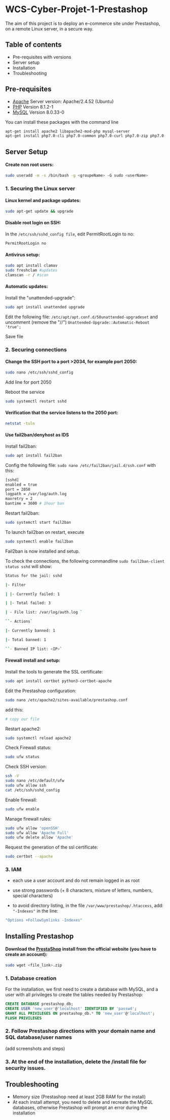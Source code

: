 # WCS-Cyber-Projet-1-Prestashop

The aim of this project is to deploy an e-commerce site under Prestashop, on a remote Linux server, in a secure way.

## Table of contents

- Pre-requisites with versions
- Server setup
- Installation
- Troubleshooting

## Pre-requisites
- [Apache](https://doc.ubuntu-fr.org/apache2#installation) Server version: Apache/2.4.52 (Ubuntu)
- [PHP](https://doc.ubuntu-fr.org/php#installation) Version 8.1.2-1
- [MySQL](https://doc.ubuntu-fr.org/mysql#installation) Version 8.0.33-0

You can install these packages with the command line
```bash
apt-get install apache2 libapache2-mod-php mysql-server
apt-get install php7.0-cli php7.0-common php7.0-curl php7.0-zip php7.0-gd php7.0-mysql php7.0-xml php7.0-mcrypt php7.0-mbstring php7.0-json php7.0-intl
```

## Server Setup
#### Create non root users:
```bash
sudo useradd -m -s /bin/bash -g <groupeName> -G sudo <userName>
```

### 1. Securing the Linux server
#### Linux kernel and package updates:
```bash
sudo apt-get update && upgrade
```

#### Disable root login on SSH:

In the ```/etc/ssh/sshd_config file```, edit PermitRootLogin to no:
```bash
PermitRootLogin no
```

#### Antivirus setup:
```bash
sudo apt install clamav
sudo freshclam #updates
clamscan -r / #scan
```

#### Automatic updates:

Install the "unattended-upgrade": 
```bash
sudo apt install unattended upgrade
```
Edit the following  file: ```/etc/apt/apt.conf.d/50unattended-upgradeset``` and uncomment (remove the "//") ```Unattended-Upgrade::Automatic-Reboot 'true';```

Save file

### 2. Securing connections
#### Change the SSH port to a port >2034, for example port 2050:
```bash
sudo nano /etc/ssh/sshd_config
```
Add line for port 2050

Reboot the service
```bash
sudo systemctl restart sshd
```

#### Verification that the service listens to the 2050 port:
```bash
netstat -tuln
```

#### Use fail2ban/denyhost as IDS

Install fail2ban:
```bash
sudo apt install fail2ban
```
Config the following file: ```sudo nano /etc/fail2ban/jail.d/ssh.conf```
with this:
```bash
[sshd]
enabled = true
port = 2050
logpath = /var/log/auth.log
maxretry = 2
bantime = 3600 # 1hour ban
```
Restart fail2ban:
```bash
sudo systemctl start fail2ban
```

To launch fail2ban on restart, execute
```bash
sudo systemctl enable fail2ban
```
Fail2ban is now installed and setup.

To check the connections, the following commandline ```sudo fail2ban-client status sshd``` will show:
```bash
Status for the jail: sshd

|- Filter

| |- Currently failed: 1

| |- Total failed: 3

| - File list: /var/log/auth.log `

``- Actions`

|- Currently banned: 1

|- Total banned: 1

``- Banned IP list: <IP>`
```

#### Firewall install and setup:

Install the tools to generate the SSL certificate:
```bash
sudo apt install certbot python3-certbot-apache
```

Edit the Prestashop configuration:
```bash
sudo nano /etc/apache2/sites-available/prestashop.conf
```

add this:
```bash
# copy our file
```

Restart apache2:
```bash
sudo systemctl reload apache2
```

Check Firewall status:
```bash
sudo ufw status
```

Check SSH version:
```bash
ssh -V
sudo nano /etc/default/ufw
sudo ufw allow ssh
cat /etc/ssh/sshd_config
```

Enable firewall:
```bash
sudo ufw enable
```

Manage firewall rules:
```bash
sudo ufw allow 'openSSH'
sudo ufw allow 'Apache Full'
sudo ufw delete allow 'Apache'
```

Request the generation of the ssl certificate:
```bash
sudo certbot --apache
```

### 3. IAM
- each use a user account and do not remain logged in as root
- use strong passwords (+ 8 characters, mixture of letters, numbers, special characters)

- to avoid directory listing, in the file ```/var/www/prestashop/.htaccess```, add: ```"-Indexes"```
in the line:
```bash
"Options +FollowSymlinks -Indexes"
```

## Installing Prestashop
#### Download the [PrestaShop](https://prestashop.fr/prestashop-edition-basic/) install from the official website (you have to create an account):
```bash
sudo wget <file_link>.zip
```

### 1. Database creation
For the installation, we first need to create a database with MySQL, and a user with all privileges to create the tables needed by Prestashop:
```sql
CREATE DATABASE prestashop_db;
CREATE USER 'new_user'@'localhost' IDENTIFIED BY 'passwd';
GRANT ALL PRIVILEGES ON prestashop_db.* TO 'new_user'@'localhost';
FLUSH PRIVILEGES
```

### 2. Follow Prestashop directions with your domain name and SQL database/user names
(add screenshots and steps)
### 3. At the end of the installation, delete the /install file for security issues.

## Troubleshooting
- Memory size (Prestashop need at least 2GB RAM for the install)
- At each install attempt, you need to delete and recreate the MySQL databases, otherwise Prestashop will prompt an error during the installation
